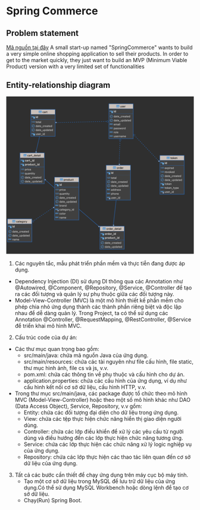 # Spring Commerce
## Problem statement
[Mã nguồn tại đây](https://github.com/DangTinh422003/java_ecommerce)
A small start-up named "SpringCommerce" wants to build a very simple online shopping application to sell their products. In order to get to the market quickly, they just want to build an MVP (Minimum Viable Product) version with a very limited set of functionalities

## Entity-relationship diagram
  ![Diagram db](src/main/resources/static/images/erd.png)
1. Các nguyên tắc, mẫu phát triển phần mềm và thực tiễn đang được áp dụng.
+ Dependency Injection (DI) sử dụng DI thông qua các Annotation như @Autowired, @Component, @Repository, @Service, @Controller để tạo ra các đối tượng và quản lý sự phụ thuộc giữa các đối tượng này.
+ Model-View-Controller (MVC) là một mô hình thiết kế phần mềm cho phép chia nhỏ ứng dụng thành các thành phần riêng biệt và độc lập nhau để dễ dàng quản lý. Trong Project, ta có thể sử dụng các Annotation @Controller, @RequestMapping, @RestController, @Service để triển khai mô hình MVC.
2. Cấu trúc code của dự án:
- Các thư mục quan trọng bao gồm:
    + src/main/java: chứa mã nguồn Java của ứng dụng.
    + src/main/resources: chứa các tài nguyên như file cấu hình, file static, thư mục hình ảnh, file cs và js, v.v.
    + pom.xml: chứa các thông tin về phụ thuộc và cấu hình cho dự án.
    + application.properties: chứa các cấu hình của ứng dụng, ví dụ như cấu hình kết nối cơ sở dữ liệu, cấu hình HTTP, v.v.
- Trong thư mục src/main/java, các package được tổ chức theo mô hình MVC (Model-View-Controller) hoặc theo một số mô hình khác như DAO (Data Access Object), Service, Repository, v.v gồm:
    + Entity: chứa các đối tượng đại diện cho dữ liệu trong ứng dụng.
    + View: chứa các tệp thực hiện chức năng hiển thị giao diện người dùng.
    + Controller: chứa các lớp điều khiển để xử lý các yêu cầu từ người dùng và điều hướng đến các lớp thực hiện chức năng tương ứng.
    + Service: chứa các lớp thực hiện các chức năng xử lý logic nghiệp vụ của ứng dụng.
    + Repository: chứa các lớp thực hiện các thao tác liên quan đến cơ sở dữ liệu của ứng dụng.
3. Tất cả các bước cần thiết để chạy ứng dụng trên máy cục bộ máy tính.
   + Tạo một cơ sở dữ liệu trong MySQL để lưu trữ dữ liệu của ứng dụng.Có thể sử dụng MySQL Workbench hoặc dòng lệnh để tạo cơ sở dữ liệu.
   + Chạy(Run) Spring Boot.